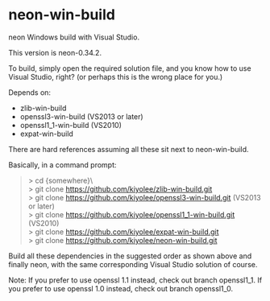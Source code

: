 # neon-win-build

neon Windows build with Visual Studio.

This version is neon-0.34.2.

To build, simply open the required solution file, and
you know how to use Visual Studio, right?
(or perhaps this is the wrong place for you.)

Depends on:
* zlib-win-build
* openssl3-win-build (VS2013 or later)
* openssl1_1-win-build (VS2010)  
* expat-win-build

There are hard references assuming all these sit next to neon-win-build.

Basically, in a command prompt:

> \> cd {somewhere}\\  
> \> git clone https://github.com/kiyolee/zlib-win-build.git  
> \> git clone https://github.com/kiyolee/openssl3-win-build.git (VS2013 or later)  
> \> git clone https://github.com/kiyolee/openssl1_1-win-build.git (VS2010)  
> \> git clone https://github.com/kiyolee/expat-win-build.git  
> \> git clone https://github.com/kiyolee/neon-win-build.git

Build all these dependencies in the suggested order as shown above and finally neon, with the same corresponding Visual Studio solution of course.

Note:
If you prefer to use openssl 1.1 instead, check out branch openssl1_1.
If you prefer to use openssl 1.0 instead, check out branch openssl1_0.
